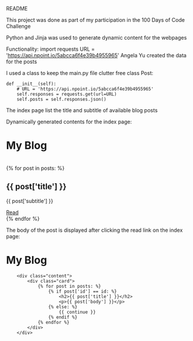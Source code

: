 README

This project was done as part of my participation in the 100 Days of Code Challenge

Python and Jinja was used to generate dynamic content for the webpages

Functionality:
import requests
URL = 'https://api.npoint.io/5abcca6f4e39b4955965'
Angela Yu created the data for the posts

I used a class to keep the main.py file clutter free
class Post:

    def __init__(self):
        # URL = 'https://api.npoint.io/5abcca6f4e39b4955965'
        self.responses = requests.get(url=URL)
        self.posts = self.responses.json()

The index page list the title and subtitle of available blog posts

Dynamically generated contents for the index page:
<div class="wrapper">
    <div class="top">
        <div class="title"><h1>My Blog</h1></div>
    </div>
    <br>
    {% for post in posts: %}
        <div class="content">
            <div class="card">
                <h2>{{ post['title'] }}</h2>
                <p class="text">{{ post['subtitle'] }} </p>
                <a href="{{ url_for('get_blog', post_id=post['id']) }}">Read</a>
            </div>
        </div>
    {% endfor %}

</div>

The body of the post is displayed after clicking the read link on the index page:

<div class="wrapper">
    <div class="top">
        <div class="title"><h1>My Blog</h1></div>
    </div>

        <div class="content">
            <div class="card">
                {% for post in posts: %}
                    {% if post['id'] == id: %}
                        <h2>{{ post['title'] }}</h2>
                        <p>{{ post['body'] }}</p>
                    {% else: %}
                        {{ continue }}
                    {% endif %}
                {% endfor %}
            </div>
        </div>

</div>